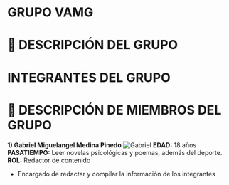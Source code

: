 # GRUPO VAMG



# 🚀 DESCRIPCIÓN DEL GRUPO


# **INTEGRANTES DEL GRUPO**


# 👥 DESCRIPCIÓN DE MIEMBROS DEL GRUPO
**1) Gabriel Miguelangel Medina Pinedo**
![Gabriel](assets/gabriel.jpg)
**EDAD:** 18 años
**PASATIEMPO:** Leer novelas psicológicas y poemas, además del deporte.
**ROL:** Redactor de contenido
- Encargado de redactar y compilar la información de los integrantes

